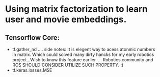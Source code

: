 # Using matrix factorization to learn user and movie embeddings.


## Tensorflow Core:
* tf.gather_nd
.... side notes: It is elegent way to acess atonmic numbers in matrix. Which could solved many dirty hancks
for my early robotics project...Wish to know this feature earlier.
... Robotics community and ROS SHOULD CONSIDER UTILIZE SUCH PROPERTY. :)
* tf.keras.losses.MSE
